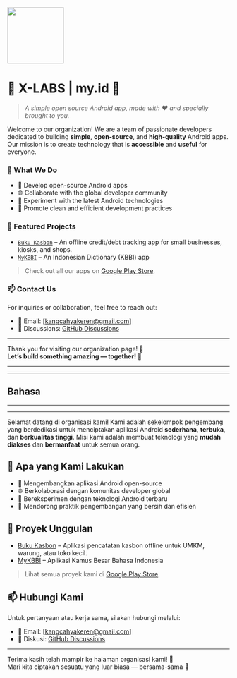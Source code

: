 <img src="https://avatars.githubusercontent.com/u/137455134?s=200&v=4" height="128" />

# 🌟 X-LABS | my.id 🌟

> *A simple open source Android app, made with ❤️ and specially brought to you.*

Welcome to our organization! We are a team of passionate developers dedicated to building **simple**, **open-source**, and **high-quality** Android apps. Our mission is to create technology that is **accessible** and **useful** for everyone.

### 🚀 What We Do
- 🔧 Develop open-source Android apps
- 🌐 Collaborate with the global developer community
- 🧪 Experiment with the latest Android technologies
- 📱 Promote clean and efficient development practices

### 📂 Featured Projects
- [`Buku Kasbon`](https://play.google.com/store/apps/details?id=com.kang.cahya.apps.bukukasbon) – An offline credit/debt tracking app for small businesses, kiosks, and shops.
- [`MyKBBI`](https://play.google.com/store/apps/details?id=com.kang.cahya.apps.mykbbi) – An Indonesian Dictionary (KBBI) app

> Check out all our apps on [Google Play Store](https://play.google.com/store/apps/dev?id=8941046243892038548).

### 📫 Contact Us
For inquiries or collaboration, feel free to reach out:
- 📧 Email: [kangcahyakeren@gmail.com]
- 💬 Discussions: [GitHub Discussions](https://github.com/orgs/x-labs-myid/discussions)

---

Thank you for visiting our organization page! 🌈  
**Let’s build something amazing — together! 🙌**


------------------------
------------------------
## Bahasa
------------------------
------------------------


Selamat datang di organisasi kami! Kami adalah sekelompok pengembang yang berdedikasi untuk menciptakan aplikasi Android **sederhana**, **terbuka**, dan **berkualitas tinggi**. Misi kami adalah membuat teknologi yang **mudah diakses** dan **bermanfaat** untuk semua orang.

## 🚀 Apa yang Kami Lakukan
- 🔧 Mengembangkan aplikasi Android open-source
- 🌐 Berkolaborasi dengan komunitas developer global
- 🧪 Bereksperimen dengan teknologi Android terbaru
- 📱 Mendorong praktik pengembangan yang bersih dan efisien

## 📂 Proyek Unggulan
- [Buku Kasbon](https://play.google.com/store/apps/details?id=com.kang.cahya.apps.bukukasbon) – Aplikasi pencatatan kasbon offline untuk UMKM, warung, atau toko kecil.
- [MyKBBI](https://play.google.com/store/apps/details?id=com.kang.cahya.apps.mykbbi) – Aplikasi Kamus Besar Bahasa Indonesia

> Lihat semua proyek kami di [Google Play Store](https://play.google.com/store/apps/dev?id=8941046243892038548).

## 📫 Hubungi Kami
Untuk pertanyaan atau kerja sama, silakan hubungi melalui:
- 📧 Email: [kangcahyakeren@gmail.com]
- 💬 Diskusi: [GitHub Discussions](https://github.com/orgs/x-labs-myid/discussions)

---

Terima kasih telah mampir ke halaman organisasi kami! 🌈  
Mari kita ciptakan sesuatu yang luar biasa — bersama-sama 🙌
